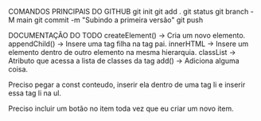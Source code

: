 COMANDOS PRINCIPAIS DO GITHUB
git init
git add .
git status
git branch -M main
git commit -m "Subindo a primeira versão"
git push

DOCUMENTAÇÃO DO TODO
createElement() -> Cria um novo elemento. appendChild() -> Insere uma tag filha na tag pai. innerHTML -> Insere um elemento dentro de outro elemento na mesma hierarquia. classList -> Atributo que acessa a lista de classes da tag add() -> Adiciona alguma coisa.

Preciso pegar a const conteudo, inserir ela dentro de uma tag li e inserir essa tag li na ul.

Preciso incluir um botão no item toda vez que eu criar um novo item.